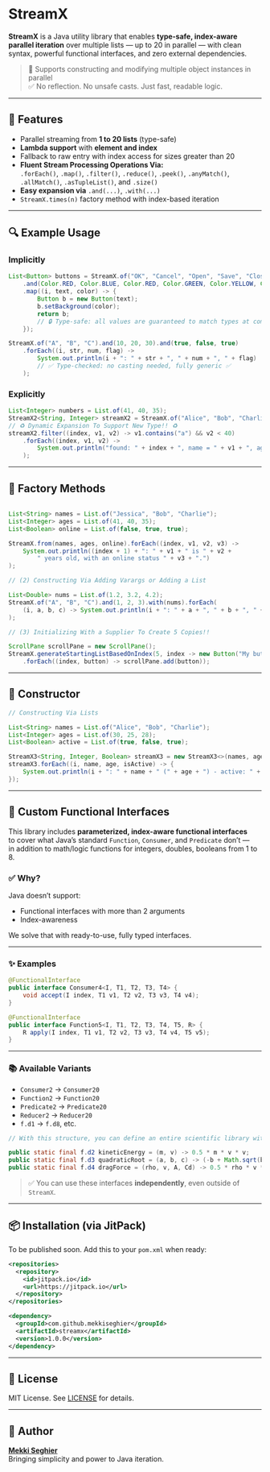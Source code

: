 # StreamX

**StreamX** is a Java utility library that enables **type-safe, index-aware parallel iteration** over multiple lists — up to 20 in parallel — with clean syntax, powerful functional interfaces, and zero external dependencies.

> 🔧 Supports constructing and modifying multiple object instances in parallel  
> ✅ No reflection. No unsafe casts. Just fast, readable logic.

---

## 🚀 Features

- Parallel streaming from **1 to 20 lists** (type-safe)
- **Lambda support** with **element and index**
- Fallback to raw entry with index access for sizes greater than 20
- **Fluent Stream Processing Operations Via:**  
  `.forEach()`, `.map()`, `.filter()`, `.reduce()`, `.peek()`, `.anyMatch()`, `.allMatch()`, `.asTupleList()`, and `.size()`
- **Easy expansion via** `.and(...)`, `.with(...)`
- `StreamX.times(n)` factory method with index-based iteration

---

## 🔍 Example Usage

### Implicitly

```java
List<Button> buttons = StreamX.of("OK", "Cancel", "Open", "Save", "Close", "Edit")
    .and(Color.RED, Color.BLUE, Color.RED, Color.GREEN, Color.YELLOW, Color.MAGENTA)
    .map((i, text, color) -> {
        Button b = new Button(text);
        b.setBackground(color);
        return b;
        // 🔒 Type-safe: all values are guaranteed to match types at compile-time 🔒
    });
```

```java
StreamX.of("A", "B", "C").and(10, 20, 30).and(true, false, true)
    .forEach((i, str, num, flag) ->
        System.out.println(i + ": " + str + ", " + num + ", " + flag)
        // ✅ Type-checked: no casting needed, fully generic ✅
    );
```

### Explicitly

```java
List<Integer> numbers = List.of(41, 40, 35);
StreamX2<String, Integer> streamX2 = StreamX.of("Alice", "Bob", "Charlie").with(numbers);
// ♻️ Dynamic Expansion To Support New Type!! ♻️
streamX2.filter((index, v1, v2) -> v1.contains("a") && v2 < 40)
    .forEach((index, v1, v2) ->
        System.out.println("found: " + index + ", name = " + v1 + ", age = " + v2)
    );
```

---

## 🧪 Factory Methods

```java

List<String> names = List.of("Jessica", "Bob", "Charlie");
List<Integer> ages = List.of(41, 40, 35);
List<Boolean> online = List.of(false, true, true);

StreamX.from(names, ages, online).forEach((index, v1, v2, v3) ->
    System.out.println((index + 1) + ": " + v1 + " is " + v2 + 
        " years old, with an online status " + v3 + ".")
);

// (2) Constructing Via Adding Varargs or Adding a List

List<Double> nums = List.of(1.2, 3.2, 4.2);
StreamX.of("A", "B", "C").and(1, 2, 3).with(nums).forEach(
    (i, a, b, c) -> System.out.println(i + ": " + a + ", " + b + ", " + c)
);

// (3) Initializing With a Supplier To Create 5 Copies!!

ScrollPane scrollPane = new ScrollPane();
StreamX.generateStartingListBasedOnIndex(5, index -> new Button("My button number " + index))
    .forEach((index, button) -> scrollPane.add(button));
```

---

## 🧪 Constructor

```java
// Constructing Via Lists

List<String> names = List.of("Alice", "Bob", "Charlie");
List<Integer> ages = List.of(30, 25, 28);
List<Boolean> active = List.of(true, false, true);

StreamX3<String, Integer, Boolean> streamX3 = new StreamX3<>(names, ages, active);
streamX3.forEach((i, name, age, isActive) -> {
    System.out.println(i + ": " + name + " (" + age + ") - active: " + isActive);
});
```

---

## 🧠 Custom Functional Interfaces

This library includes **parameterized, index-aware functional interfaces**  
to cover what Java’s standard `Function`, `Consumer`, and `Predicate` don’t —  
in addition to math/logic functions for integers, doubles, booleans from 1 to 8.

### ✅ Why?

Java doesn’t support:

- Functional interfaces with more than 2 arguments
- Index-awareness

We solve that with ready-to-use, fully typed interfaces.

---

### ✨ Examples

```java
@FunctionalInterface
public interface Consumer4<I, T1, T2, T3, T4> {
    void accept(I index, T1 v1, T2 v2, T3 v3, T4 v4);
}

@FunctionalInterface
public interface Function5<I, T1, T2, T3, T4, T5, R> {
    R apply(I index, T1 v1, T2 v2, T3 v3, T4 v4, T5 v5);
}
```

---

### 📚 Available Variants

- `Consumer2` → `Consumer20`
- `Function2` → `Function20`
- `Predicate2` → `Predicate20`
- `Reducer2` → `Reducer20`
- `f.d1` → `f.d8`, etc.

```java
// With this structure, you can define an entire scientific library with reusable formulas:

public static final f.d2 kineticEnergy = (m, v) -> 0.5 * m * v * v;
public static final f.d3 quadraticRoot = (a, b, c) -> (-b + Math.sqrt(b * b - 4 * a * c)) / (2 * a);
public static final f.d4 dragForce = (rho, v, A, Cd) -> 0.5 * rho * v * v * A * Cd;
```

> ✅ You can use these interfaces **independently**, even outside of `StreamX`.

---

## 📦 Installation (via JitPack)

To be published soon. Add this to your `pom.xml` when ready:

```xml
<repositories>
  <repository>
    <id>jitpack.io</id>
    <url>https://jitpack.io</url>
  </repository>
</repositories>

<dependency>
  <groupId>com.github.mekkiseghier</groupId>
  <artifactId>streamx</artifactId>
  <version>1.0.0</version>
</dependency>
```

---

## 📝 License

MIT License. See [LICENSE](./LICENSE) for details.

---

## 👤 Author

**[Mekki Seghier](https://github.com/mekkiseghier)**  
Bringing simplicity and power to Java iteration.